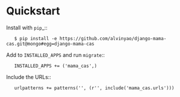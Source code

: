 Quickstart
========

Install with `pip`_::
```
   $ pip install -e https://github.com/alvinyao/django-mama-cas.git@mongo#egg=django-mama-cas
```

Add to ``INSTALLED_APPS`` and run ``migrate``::

```
   INSTALLED_APPS += ('mama_cas',)
```

Include the URLs::

```
   urlpatterns += patterns('', (r'', include('mama_cas.urls')))
```

